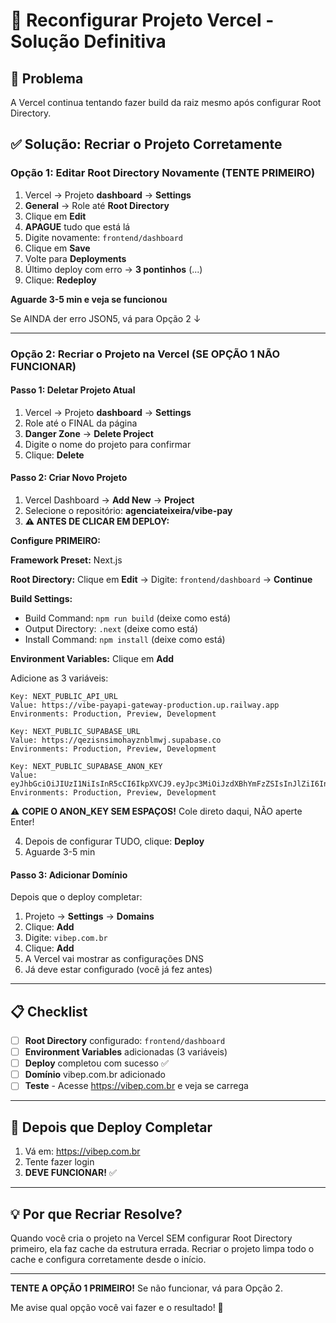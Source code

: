# 🔧 Reconfigurar Projeto Vercel - Solução Definitiva

## 🎯 Problema

A Vercel continua tentando fazer build da raiz mesmo após configurar Root Directory.

## ✅ Solução: Recriar o Projeto Corretamente

### Opção 1: Editar Root Directory Novamente (TENTE PRIMEIRO)

1. Vercel → Projeto **dashboard** → **Settings**
2. **General** → Role até **Root Directory**
3. Clique em **Edit**
4. **APAGUE** tudo que está lá
5. Digite novamente: `frontend/dashboard`
6. Clique em **Save**
7. Volte para **Deployments**
8. Último deploy com erro → **3 pontinhos** (...)
9. Clique: **Redeploy**

**Aguarde 3-5 min e veja se funcionou**

Se AINDA der erro JSON5, vá para Opção 2 ↓

---

### Opção 2: Recriar o Projeto na Vercel (SE OPÇÃO 1 NÃO FUNCIONAR)

#### Passo 1: Deletar Projeto Atual

1. Vercel → Projeto **dashboard** → **Settings**
2. Role até o FINAL da página
3. **Danger Zone** → **Delete Project**
4. Digite o nome do projeto para confirmar
5. Clique: **Delete**

#### Passo 2: Criar Novo Projeto

1. Vercel Dashboard → **Add New** → **Project**
2. Selecione o repositório: **agenciateixeira/vibe-pay**
3. **⚠️ ANTES DE CLICAR EM DEPLOY:**

**Configure PRIMEIRO:**

**Framework Preset:** Next.js

**Root Directory:** Clique em **Edit** → Digite: `frontend/dashboard` → **Continue**

**Build Settings:**
- Build Command: `npm run build` (deixe como está)
- Output Directory: `.next` (deixe como está)
- Install Command: `npm install` (deixe como está)

**Environment Variables:** Clique em **Add**

Adicione as 3 variáveis:

```
Key: NEXT_PUBLIC_API_URL
Value: https://vibe-payapi-gateway-production.up.railway.app
Environments: Production, Preview, Development
```

```
Key: NEXT_PUBLIC_SUPABASE_URL
Value: https://qezisnsimohayznblmwj.supabase.co
Environments: Production, Preview, Development
```

```
Key: NEXT_PUBLIC_SUPABASE_ANON_KEY
Value: eyJhbGciOiJIUzI1NiIsInR5cCI6IkpXVCJ9.eyJpc3MiOiJzdXBhYmFzZSIsInJlZiI6InFlemlzbnNpbW9oYXl6bmJsbXdqIiwicm9sZSI6ImFub24iLCJpYXQiOjE3NjAzNjMyMjMsImV4cCI6MjA3NTkzOTIyM30.A1QqpvIbsblFq37BDiIQOtqQ1ftGFNPYGOwEEYetHIk
Environments: Production, Preview, Development
```

⚠️ **COPIE O ANON_KEY SEM ESPAÇOS!** Cole direto daqui, NÃO aperte Enter!

4. Depois de configurar TUDO, clique: **Deploy**
5. Aguarde 3-5 min

#### Passo 3: Adicionar Domínio

Depois que o deploy completar:

1. Projeto → **Settings** → **Domains**
2. Clique: **Add**
3. Digite: `vibep.com.br`
4. Clique: **Add**
5. A Vercel vai mostrar as configurações DNS
6. Já deve estar configurado (você já fez antes)

---

## 📋 Checklist

- [ ] **Root Directory** configurado: `frontend/dashboard`
- [ ] **Environment Variables** adicionadas (3 variáveis)
- [ ] **Deploy** completou com sucesso ✅
- [ ] **Domínio** vibep.com.br adicionado
- [ ] **Teste** - Acesse https://vibep.com.br e veja se carrega

---

## 🧪 Depois que Deploy Completar

1. Vá em: https://vibep.com.br
2. Tente fazer login
3. **DEVE FUNCIONAR!** ✅

---

## 💡 Por que Recriar Resolve?

Quando você cria o projeto na Vercel SEM configurar Root Directory primeiro, ela faz cache da estrutura errada. Recriar o projeto limpa todo o cache e configura corretamente desde o início.

---

**TENTE A OPÇÃO 1 PRIMEIRO!** Se não funcionar, vá para Opção 2.

Me avise qual opção você vai fazer e o resultado! 🚀
